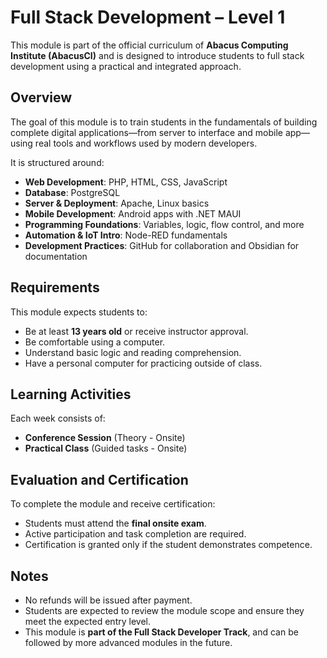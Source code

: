 # Full Stack Development – Level 1

This module is part of the official curriculum of **Abacus Computing Institute (AbacusCI)** and is designed to introduce students to full stack development using a practical and integrated approach.

## Overview

The goal of this module is to train students in the fundamentals of building complete digital applications—from server to interface and mobile app—using real tools and workflows used by modern developers.

It is structured around:

- **Web Development**: PHP, HTML, CSS, JavaScript
- **Database**: PostgreSQL
- **Server & Deployment**: Apache, Linux basics
- **Mobile Development**: Android apps with .NET MAUI
- **Programming Foundations**: Variables, logic, flow control, and more
- **Automation & IoT Intro**: Node-RED fundamentals
- **Development Practices**: GitHub for collaboration and Obsidian for documentation

## Requirements

This module expects students to:

- Be at least **13 years old** or receive instructor approval.
- Be comfortable using a computer.
- Understand basic logic and reading comprehension.
- Have a personal computer for practicing outside of class.

## Learning Activities

Each week consists of:

- **Conference Session** (Theory - Onsite)
- **Practical Class** (Guided tasks - Onsite)

## Evaluation and Certification

To complete the module and receive certification:

- Students must attend the **final onsite exam**.
- Active participation and task completion are required.
- Certification is granted only if the student demonstrates competence.

## Notes

- No refunds will be issued after payment.
- Students are expected to review the module scope and ensure they meet the expected entry level.
- This module is **part of the Full Stack Developer Track**, and can be followed by more advanced modules in the future.
